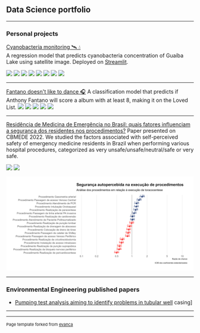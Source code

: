 ## Data Science portfolio

---

### Personal projects

<a href="https://github.com/danielbrito91/cyanobacteria-monitoring" target="_blank">Cyanobacteria monitoring 🛰️ 💧</a><br>
A regression model that predicts cyanobacteria concentration of Guaíba Lake using satellite image. Deployed on <a href="https://danielbrito91-cyanobacteria-monitoring-app-q9d98u.streamlit.app/" target="_blank">Streamlit</a>.

[![](https://img.shields.io/badge/Python-white?logo=Python)](#) [![](https://img.shields.io/badge/Jupyter-white?logo=Jupyter)](#) [![](https://img.shields.io/badge/Plotly-gray?logo=plotly)](#) [![](https://img.shields.io/badge/Scikit_learn-white?logo=scikitlearn)](#) [![](https://img.shields.io/badge/Streamlit-white?logo=streamlit)](#) [![](https://img.shields.io/badge/Amazon_S3-white?logo=amazons3)](#) [![](https://img.shields.io/badge/Pandas-gray?logo=pandas)](#) [![](https://img.shields.io/badge/Google_Earth_Engine-white?logo=googleearthengine)](#)

---
[Fantano doesn't like to dance 🎧](https://danielbrito.netlify.app/post/2021-07-24-fantano-doesn-t-like-to-dance-a-classification-model-on-needle-drop-s-reviews/)
A classification model that predicts if Anthony Fantano will score a album with at least 8, making it on the Loved List.
[![](https://img.shields.io/badge/Python-white?logo=Python)](#) [![](https://img.shields.io/badge/R-gray?logo=r)](#) [![](https://img.shields.io/badge/Tidyverse-gray?logo=tidyverse)](#) [![](https://img.shields.io/badge/Scikit_learn-white?logo=scikitlearn)](#) [![](https://img.shields.io/badge/Pandas-gray?logo=pandas)](#)

---
[Residência de Medicina de Emergência no Brasil: quais fatores influenciam a segurança dos residentes nos procedimentos?](https://github.com/danielbrito91/resemer)
Paper presented on CBMEDE 2022. We studied the factors associated with self-perceived safety of emergency medicine residents in Brazil when performing various hospital procedures, categorized as very unsafe/unsafe/neutral/safe or very safe.

[![](https://img.shields.io/badge/Python-white?logo=Python)](#) [![](https://img.shields.io/badge/R-gray?logo=r)](#)

<img src="images/procedimentos.png?raw=true"/>

---

### Environmental Engineering published papers

- <a href="https://www.ucs.br/educs/arquivo/ebook/gestao-e-tecnologias-para-o-meio-ambiente-visoes-e-acoes-interdisciplinares-vol-ii/" target="_blank">Pumping test analysis aiming to identify problems in tubular well</a>
casing]
---




---
<p style="font-size:11px">Page template forked from <a href="https://github.com/evanca/quick-portfolio">evanca</a></p>
<!-- Remove above link if you don't want to attibute -->
